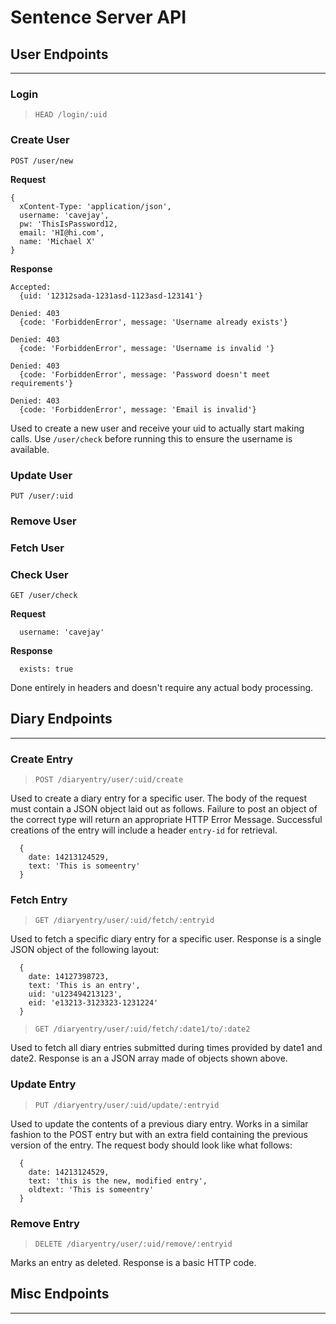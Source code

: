 # Sentence Server API

## User Endpoints ##
---

### Login

> `HEAD /login/:uid`

### Create User

  `POST /user/new`

  **Request**
  ```
  {
    xContent-Type: 'application/json',
    username: 'cavejay',
    pw: 'ThisIsPassword12,
    email: 'HI@hi.com',
    name: 'Michael X'
  }
  ```

  **Response**
  ```
  Accepted:
    {uid: '12312sada-1231asd-1123asd-123141'}

  Denied: 403
    {code: 'ForbiddenError', message: 'Username already exists'}

  Denied: 403
    {code: 'ForbiddenError', message: 'Username is invalid '}

  Denied: 403
    {code: 'ForbiddenError', message: 'Password doesn't meet requirements'}

  Denied: 403
    {code: 'ForbiddenError', message: 'Email is invalid'}
  ```
  Used to create a new user and receive your uid to actually start making calls.
  Use `/user/check` before running this to ensure the username is available.

### Update User

  `PUT /user/:uid`

### Remove User

### Fetch User

### Check User

  `GET /user/check`

  **Request**
  ```
    username: 'cavejay'
  ```

  **Response**
  ```
    exists: true
  ```
Done entirely in headers and doesn't require any actual body processing.

## Diary Endpoints ##
---

### Create Entry

> `POST /diaryentry/user/:uid/create`

Used to create a diary entry for a specific user.
The body of the request must contain a JSON object laid out as follows.
Failure to post an object of the correct type will return an appropriate HTTP Error Message.
Successful creations of the entry will include a header `entry-id` for retrieval.

```
  {
    date: 14213124529,
    text: 'This is someentry'
  }
```

### Fetch Entry

> `GET /diaryentry/user/:uid/fetch/:entryid`

Used to fetch a specific diary entry for a specific user.
Response is a single JSON object of the following layout:

```
  {
    date: 14127398723,
    text: 'This is an entry',
    uid: 'u123494213123',
    eid: 'e13213-3123323-1231224'
  }
```

> `GET /diaryentry/user/:uid/fetch/:date1/to/:date2`

Used to fetch all diary entries submitted during times provided by date1 and date2.
Response is an a JSON array made of objects shown above.

### Update Entry

> `PUT /diaryentry/user/:uid/update/:entryid`

Used to update the contents of a previous diary entry.
Works in a similar fashion to the POST entry but with an extra field
containing the previous version of the entry.
The request body should look like what follows:

```
  {
    date: 14213124529,
    text: 'this is the new, modified entry',
    oldtext: 'This is someentry'
  }
```

### Remove Entry

> `DELETE /diaryentry/user/:uid/remove/:entryid`

Marks an entry as deleted.
Response is a basic HTTP code.

## Misc Endpoints
---
